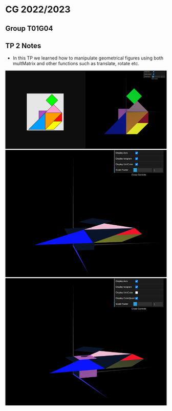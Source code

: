 # CG 2022/2023

## Group T01G04

## TP 2 Notes
- In this TP we learned how to manipulate geometrical figures using both multMatrix and other functions such as translate, rotate etc.

![Screenshot 1](screenshots/CG-t01g04-tp2-1.png)
![Screenshot 2](screenshots/CG-t01g04-tp2-2.png)
![Screenshot 3](screenshots/CG-t01g04-tp2-3.png)
